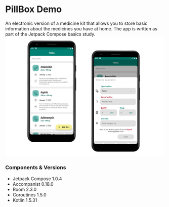 ﻿# PillBox Demo
An electronic version of a medicine kit that allows you to store basic information about the medicines you have at home. The app is written as part of the Jetpack Compose basics study.
![](screenshots/pillbox_demo.png)
### Components & Versions
- Jetpack Compose 1.0.4
- Accompanist 0.18.0
- Room 2.3.0
- Coroutines 1.5.0
- Kotlin 1.5.31
